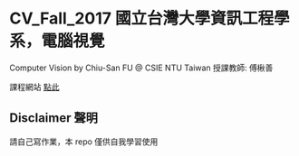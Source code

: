 # CV_Fall_2017 國立台灣大學資訊工程學系，電腦視覺
Computer Vision by Chiu-San FU @ CSIE NTU Taiwan
授課教師: 傅楸善

課程網站 [點此](http://cv2.csie.ntu.edu.tw/CV/index.html)

## Disclaimer 聲明
請自己寫作業，本 repo 僅供自我學習使用
